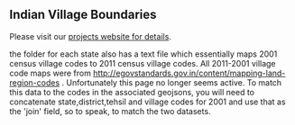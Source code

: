 ## Indian Village Boundaries
 
 Please visit our [projects website for details](http://projects.datameet.org/indian_village_boundaries/).
 
 the folder for each state also has a text file which essentially maps 2001 census village codes to 2011 census village codes. All 2011-2001 village code maps were from http://egovstandards.gov.in/content/mapping-land-region-codes . Unfortunately this page no longer seems active. To match this data to the codes in the associated geojsons, you will need to concatenate state,district,tehsil and village codes for 2001 and use that as the 'join' field, so to speak, to match the two datasets.
